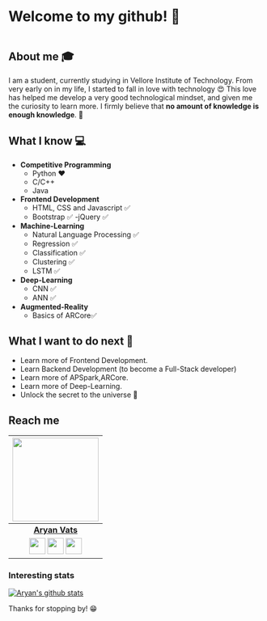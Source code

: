# Welcome to my github! 👋

<div align="center">
	<img src="">
</div>

## About me :mortar_board:
I am a student, currently studying in Vellore Institute of Technology. From very early on in my life, I started to fall in love with technology 😍 This love has helped me develop a very good technological mindset, and given me the curiosity to learn more. I firmly believe that **no amount of knowledge is enough knowledge**. 🧠

## What I know :computer:
- **Competitive Programming**
  - Python ❤️
  - C/C++
  - Java
- **Frontend Development**
  - HTML, CSS and Javascript :white_check_mark:
  - Bootstrap :white_check_mark:
  -jQuery :white_check_mark:
- **Machine-Learning**
  - Natural Language Processing :white_check_mark:
  - Regression :white_check_mark:
  - Classification :white_check_mark:
  - Clustering :white_check_mark:
  - LSTM :white_check_mark:
- **Deep-Learning**
  - CNN :white_check_mark:
  - ANN :white_check_mark:
- **Augmented-Reality**
  - Basics of ARCore:white_check_mark:
  
## What I want to do next :thinking:
  - Learn more of Frontend Development.
  - Learn Backend Development (to become a Full-Stack developer)
  - Learn more of APSpark,ARCore.
  - Learn more of Deep-Learning.
  - Unlock the secret to the universe :rofl:

## Reach me 

|                                                                                     <a href="https://github.com/avats101"><img src="https://raw.githubusercontent.com/avats101/avats101/master/Aryan.png" width=170px height=165px /></a>                                                                                         |
| :------------------------------------------------------------------------------------------------------------------------------------------------------------------------------------------------------------------------------------------------------------------------------------------------------------------------------------------: |
|                                                                                                                                        **[Aryan Vats](https://avatars1.githubusercontent.com/u/53526065?s=400&u=5f5f1fa37820e14ad78aa6464254714e966f83f8&v=4)**                                                                                                                                        |
| <a align="center" href="https://twitter.com/avats101"><img src="https://raw.githubusercontent.com/vinitshahdeo/Water-Monitoring-System/master/assets/twitter.png" width="32px" height="32px"></a> <a href="https://www.facebook.com/aryan.vats.90/"><img src="https://raw.githubusercontent.com/vinitshahdeo/Water-Monitoring-System/master/assets/facebook.png" width="32px" height="32px"></a> <a href="https://www.linkedin.com/in/aryan-vats/"><img src="https://raw.githubusercontent.com/vinitshahdeo/Water-Monitoring-System/master/assets/linkedin.png" width="32px" height="32px"></a> |## License
### Interesting stats
[![Aryan's github stats](https://github-readme-stats.vercel.app/api?username=avats101&show_icons=true&title_color=fff&icon_color=fff&text_color=fff&bg_color=233242 )](https://github.com/avats101)

Thanks for stopping by! 😁
